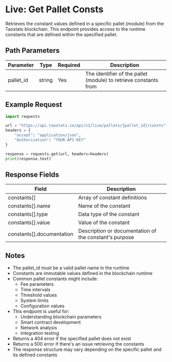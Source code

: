 # Live: Get Pallet Consts

Retrieves the constant values defined in a specific pallet (module) from the Taostats blockchain. This endpoint provides access to the runtime constants that are defined within the specified pallet.

## Path Parameters

| Parameter | Type | Required | Description |
|-----------|------|----------|-------------|
| pallet_id | string | Yes | The identifier of the pallet (module) to retrieve constants from |

## Example Request

```python
import requests

url = "https://api.taostats.io/api/v1/live/pallets/{pallet_id}/consts"
headers = {
    "accept": "application/json",
    "Authorization": "YOUR-API-KEY"
}

response = requests.get(url, headers=headers)
print(response.text)
```

## Response Fields

| Field | Description |
|-------|-------------|
| constants[] | Array of constant definitions |
| constants[].name | Name of the constant |
| constants[].type | Data type of the constant |
| constants[].value | Value of the constant |
| constants[].documentation | Description or documentation of the constant's purpose |

## Notes

- The pallet_id must be a valid pallet name in the runtime
- Constants are immutable values defined in the blockchain runtime
- Common pallet constants might include:
  - Fee parameters
  - Time intervals
  - Threshold values
  - System limits
  - Configuration values
- This endpoint is useful for:
  - Understanding blockchain parameters
  - Smart contract development
  - Network analysis
  - Integration testing
- Returns a 404 error if the specified pallet does not exist
- Returns a 500 error if there's an issue retrieving the constants
- The response structure may vary depending on the specific pallet and its defined constants 